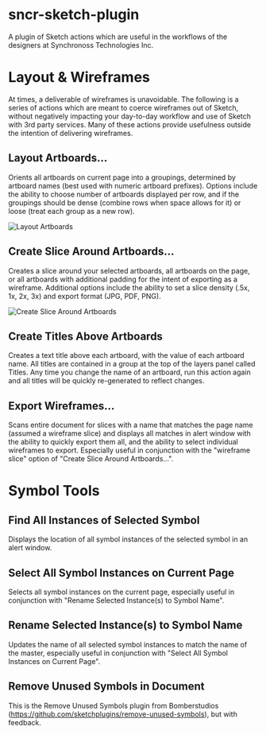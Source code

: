 # sncr-sketch-plugin
A plugin of Sketch actions which are useful in the workflows of the designers at Synchronoss Technologies Inc.

# Layout & Wireframes
At times, a deliverable of wireframes is unavoidable. The following is a series of actions which are meant to coerce wireframes out of Sketch, without negatively impacting your day-to-day workflow and use of Sketch with 3rd party services. Many of these actions provide usefulness outside the intention of delivering wireframes.

## Layout Artboards…
Orients all artboards on current page into a groupings, determined by artboard names (best used with numeric artboard prefixes). Options include the ability to choose number of artboards displayed per row, and if the groupings should be dense (combine rows when space allows for it) or loose (treat each group as a new row).

![Layout Artboards](https://raw.githubusercontent.com/sonburn/sncr-sketch-plugin/master/Screenshots/Layout%20Artboards.png)

## Create Slice Around Artboards…
Creates a slice around your selected artboards, all artboards on the page, or all artboards with additional padding for the intent of exporting as a wireframe. Additional options include the ability to set a slice density (.5x, 1x, 2x, 3x) and export format (JPG, PDF, PNG).

![Create Slice Around Artboards](https://raw.githubusercontent.com/sonburn/sncr-sketch-plugin/master/Screenshots/Create%20Slice%20Around%20Artbords.png)

## Create Titles Above Artboards
Creates a text title above each artboard, with the value of each artboard name. All titles are contained in a group at the top of the layers panel called Titles. Any time you change the name of an artboard, run this action again and all titles will be quickly re-generated to reflect changes.

## Export Wireframes…
Scans entire document for slices with a name that matches the page name (assumed a wireframe slice) and displays all matches in alert window with the ability to quickly export them all, and the ability to select individual wireframes to export. Especially useful in conjunction with the "wireframe slice" option of "Create Slice Around Artboards…".

# Symbol Tools

## Find All Instances of Selected Symbol
Displays the location of all symbol instances of the selected symbol in an alert window.

## Select All Symbol Instances on Current Page
Selects all symbol instances on the current page, especially useful in conjunction with "Rename Selected Instance(s) to Symbol Name".

## Rename Selected Instance(s) to Symbol Name
Updates the name of all selected symbol instances to match the name of the master, especially useful in conjunction with "Select All Symbol Instances on Current Page".

## Remove Unused Symbols in Document
This is the Remove Unused Symbols plugin from Bomberstudios (https://github.com/sketchplugins/remove-unused-symbols), but with feedback.
